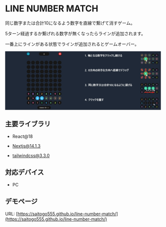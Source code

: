 # LINE NUMBER MATCH

同じ数字または合計10になるよう数字を直線で繋げて消すゲーム。

5ターン経過するか繋げれる数字が無くなったらラインが追加されます。

一番上にラインがある状態でラインが追加されるとゲームオーバー。

<div style="display: flex;">
  <img src="https://raw.githubusercontent.com/saitogo555/line-number-match/images/game.jpg" style="width: 50%;" />
  <img src="https://raw.githubusercontent.com/saitogo555/line-number-match/images/help.jpg" style="width: 50%;" />
</div>

## 主要ライブラリ

- React@18

- Nextjs@14.1.3

- tailwindcss@3.3.0

## 対応デバイス

- PC

## デモページ

URL: [https://saitogo555.github.io/line-number-match/](https://saitogo555.github.io/line-number-match/)